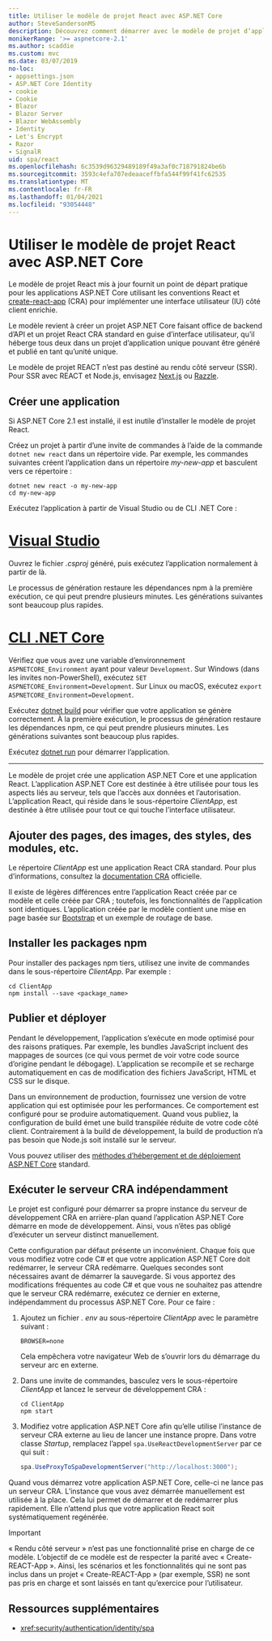 ```yaml
---
title: Utiliser le modèle de projet React avec ASP.NET Core
author: SteveSandersonMS
description: Découvrez comment démarrer avec le modèle de projet d’application monopage ASP.NET Core pour React et create-react-app.
monikerRange: '>= aspnetcore-2.1'
ms.author: scaddie
ms.custom: mvc
ms.date: 03/07/2019
no-loc:
- appsettings.json
- ASP.NET Core Identity
- cookie
- Cookie
- Blazor
- Blazor Server
- Blazor WebAssembly
- Identity
- Let's Encrypt
- Razor
- SignalR
uid: spa/react
ms.openlocfilehash: 6c3539d96329489189f49a3af0c718791824be6b
ms.sourcegitcommit: 3593c4efa707edeaaceffbfa544f99f41fc62535
ms.translationtype: MT
ms.contentlocale: fr-FR
ms.lasthandoff: 01/04/2021
ms.locfileid: "93054448"
---
```

# <a name="use-the-react-project-template-with-aspnet-core"></a>Utiliser le modèle de projet React avec ASP.NET Core

Le modèle de projet React mis à jour fournit un point de départ pratique pour les applications ASP.NET Core utilisant les conventions React et [create-react-app](https://github.com/facebookincubator/create-react-app) (CRA) pour implémenter une interface utilisateur (IU) côté client enrichie.

Le modèle revient à créer un projet ASP.NET Core faisant office de backend d’API et un projet React CRA standard en guise d’interface utilisateur, qu’il héberge tous deux dans un projet d’application unique pouvant être généré et publié en tant qu’unité unique.

Le modèle de projet REACT n’est pas destiné au rendu côté serveur (SSR). Pour SSR avec REACT et Node.js, envisagez [Next.js](https://github.com/zeit/next.js/) ou [Razzle](https://github.com/jaredpalmer/razzle).

## <a name="create-a-new-app"></a>Créer une application

Si ASP.NET Core 2.1 est installé, il est inutile d’installer le modèle de projet React.

Créez un projet à partir d’une invite de commandes à l’aide de la commande `dotnet new react` dans un répertoire vide. Par exemple, les commandes suivantes créent l’application dans un répertoire *my-new-app* et basculent vers ce répertoire :

```dotnetcli
dotnet new react -o my-new-app
cd my-new-app
```

Exécutez l’application à partir de Visual Studio ou de CLI .NET Core :

# <a name="visual-studio"></a>[Visual Studio](#tab/visual-studio)

Ouvrez le fichier *.csproj* généré, puis exécutez l’application normalement à partir de là.

Le processus de génération restaure les dépendances npm à la première exécution, ce qui peut prendre plusieurs minutes. Les générations suivantes sont beaucoup plus rapides.

# <a name="net-core-cli"></a>[CLI .NET Core](#tab/netcore-cli)

Vérifiez que vous avez une variable d’environnement `ASPNETCORE_Environment` ayant pour valeur `Development`. Sur Windows (dans les invites non-PowerShell), exécutez `SET ASPNETCORE_Environment=Development`. Sur Linux ou macOS, exécutez `export ASPNETCORE_Environment=Development`.

Exécutez [dotnet build](/dotnet/core/tools/dotnet-build) pour vérifier que votre application se génère correctement. À la première exécution, le processus de génération restaure les dépendances npm, ce qui peut prendre plusieurs minutes. Les générations suivantes sont beaucoup plus rapides.

Exécutez [dotnet run](/dotnet/core/tools/dotnet-run) pour démarrer l’application.

---

Le modèle de projet crée une application ASP.NET Core et une application React. L’application ASP.NET Core est destinée à être utilisée pour tous les aspects liés au serveur, tels que l’accès aux données et l’autorisation. L’application React, qui réside dans le sous-répertoire *ClientApp*, est destinée à être utilisée pour tout ce qui touche l’interface utilisateur.

## <a name="add-pages-images-styles-modules-etc"></a>Ajouter des pages, des images, des styles, des modules, etc.

Le répertoire *ClientApp* est une application React CRA standard. Pour plus d’informations, consultez la [documentation CRA](https://create-react-app.dev/docs/getting-started/) officielle.

Il existe de légères différences entre l’application React créée par ce modèle et celle créée par CRA ; toutefois, les fonctionnalités de l’application sont identiques. L’application créée par le modèle contient une mise en page basée sur [Bootstrap](https://getbootstrap.com/) et un exemple de routage de base.

## <a name="install-npm-packages"></a>Installer les packages npm

Pour installer des packages npm tiers, utilisez une invite de commandes dans le sous-répertoire *ClientApp*. Par exemple :

```console
cd ClientApp
npm install --save <package_name>
```

## <a name="publish-and-deploy"></a>Publier et déployer

Pendant le développement, l’application s’exécute en mode optimisé pour des raisons pratiques. Par exemple, les bundles JavaScript incluent des mappages de sources (ce qui vous permet de voir votre code source d’origine pendant le débogage). L’application se recompile et se recharge automatiquement en cas de modification des fichiers JavaScript, HTML et CSS sur le disque.

Dans un environnement de production, fournissez une version de votre application qui est optimisée pour les performances. Ce comportement est configuré pour se produire automatiquement. Quand vous publiez, la configuration de build émet une build transpilée réduite de votre code côté client. Contrairement à la build de développement, la build de production n’a pas besoin que Node.js soit installé sur le serveur.

Vous pouvez utiliser des [méthodes d’hébergement et de déploiement ASP.NET Core](xref:host-and-deploy/index) standard.

## <a name="run-the-cra-server-independently"></a>Exécuter le serveur CRA indépendamment

Le projet est configuré pour démarrer sa propre instance du serveur de développement CRA en arrière-plan quand l’application ASP.NET Core démarre en mode de développement. Ainsi, vous n’êtes pas obligé d’exécuter un serveur distinct manuellement.

Cette configuration par défaut présente un inconvénient. Chaque fois que vous modifiez votre code C# et que votre application ASP.NET Core doit redémarrer, le serveur CRA redémarre. Quelques secondes sont nécessaires avant de démarrer la sauvegarde. Si vous apportez des modifications fréquentes au code C# et que vous ne souhaitez pas attendre que le serveur CRA redémarre, exécutez ce dernier en externe, indépendamment du processus ASP.NET Core. Pour ce faire :

1. Ajoutez un fichier *. env* au sous-répertoire *ClientApp* avec le paramètre suivant :

    ```
    BROWSER=none
    ```

    Cela empêchera votre navigateur Web de s’ouvrir lors du démarrage du serveur arc en externe.

2. Dans une invite de commandes, basculez vers le sous-répertoire *ClientApp* et lancez le serveur de développement CRA :

    ```console
    cd ClientApp
    npm start
    ```

3. Modifiez votre application ASP.NET Core afin qu’elle utilise l’instance de serveur CRA externe au lieu de lancer une instance propre. Dans votre classe *Startup*, remplacez l’appel `spa.UseReactDevelopmentServer` par ce qui suit :

    ```csharp
    spa.UseProxyToSpaDevelopmentServer("http://localhost:3000");
    ```

Quand vous démarrez votre application ASP.NET Core, celle-ci ne lance pas un serveur CRA. L’instance que vous avez démarrée manuellement est utilisée à la place. Cela lui permet de démarrer et de redémarrer plus rapidement. Elle n’attend plus que votre application React soit systématiquement regénérée.

> [!IMPORTANT]
> « Rendu côté serveur » n’est pas une fonctionnalité prise en charge de ce modèle. L’objectif de ce modèle est de respecter la parité avec « Create-REACT-App ». Ainsi, les scénarios et les fonctionnalités qui ne sont pas inclus dans un projet « Create-REACT-App » (par exemple, SSR) ne sont pas pris en charge et sont laissés en tant qu’exercice pour l’utilisateur.

## <a name="additional-resources"></a>Ressources supplémentaires

* <xref:security/authentication/identity/spa>
